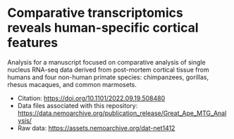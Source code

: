 # Comparative transcriptomics reveals human-specific cortical features

Analysis for a manuscript focused on comparative analysis of single nucleus RNA-seq data derived from post-mortem cortical tissue from humans and four non-human primate species: chimpanzees, gorillas, rhesus macaques, and common marmosets.

* Citation: https://doi.org/10.1101/2022.09.19.508480
* Data files associated with this repository: https://data.nemoarchive.org/publication_release/Great_Ape_MTG_Analysis/
* Raw data: https://assets.nemoarchive.org/dat-net1412
